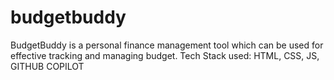 # budgetbuddy
BudgetBuddy is a personal finance management tool which can be used for effective tracking and managing budget. Tech Stack used: HTML, CSS, JS, GITHUB COPILOT
